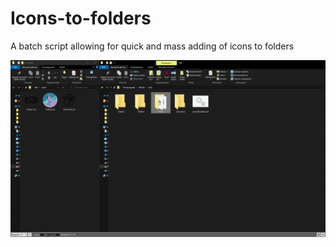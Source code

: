 # Icons-to-folders

A batch script allowing for quick and mass adding of icons to folders

![](https://github.com/Azornes/Icons-to-folders/blob/main/IconsToFoldersShow.gif)
